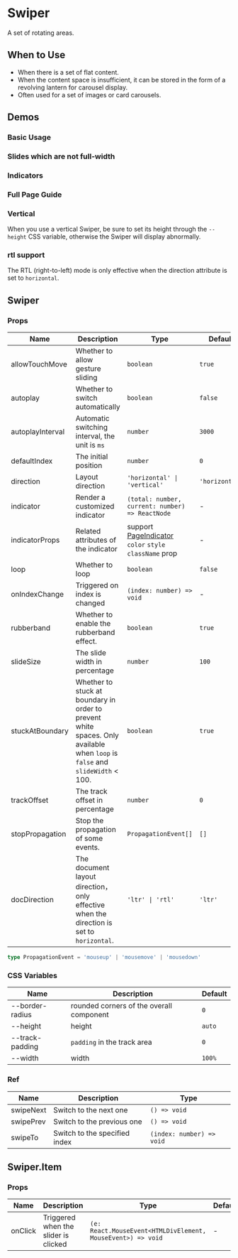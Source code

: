 # Swiper

A set of rotating areas.

## When to Use

- When there is a set of flat content.
- When the content space is insufficient, it can be stored in the form of a revolving lantern for carousel display.
- Often used for a set of images or card carousels.

## Demos

### Basic Usage

<code src="./demos/demo1.tsx"></code>

### Slides which are not full-width

<code src="./demos/demo4.tsx"></code>

### Indicators

<code src="./demos/demo2.tsx"></code>

### Full Page Guide

<code src="./demos/demo3.tsx"></code>

### Vertical

When you use a vertical Swiper, be sure to set its height through the `--height` CSS variable, otherwise the Swiper will display abnormally.

<code src="./demos/demo5.tsx"></code>

<code src="./demos/demo6.tsx" debug></code>

<code src="./demos/demo7.tsx" debug></code>

### rtl support

The RTL (right-to-left) mode is only effective when the direction attribute is set to `horizontal`. <code src="./demos/demo8.tsx"></code>

## Swiper

### Props

| Name | Description | Type | Default | Version |
| --- | --- | --- | --- | --- |
| allowTouchMove | Whether to allow gesture sliding | `boolean` | `true` |
| autoplay | Whether to switch automatically | `boolean` | `false` |
| autoplayInterval | Automatic switching interval, the unit is `ms` | `number` | `3000` |
| defaultIndex | The initial position | `number` | `0` |
| direction | Layout direction | `'horizontal' \| 'vertical'` | `'horizontal'` |
| indicator | Render a customized indicator | `(total: number, current: number) => ReactNode` | - |
| indicatorProps | Related attributes of the indicator | support [PageIndicator](/components/page-indicator) `color` `style` `className` prop | - |
| loop | Whether to loop | `boolean` | `false` |
| onIndexChange | Triggered on index is changed | `(index: number) => void` | - |
| rubberband | Whether to enable the rubberband effect. | `boolean` | `true` |
| slideSize | The slide width in percentage | `number` | `100` |
| stuckAtBoundary | Whether to stuck at boundary in order to prevent white spaces. Only available when `loop` is `false` and `slideWidth` < 100. | `boolean` | `true` |
| trackOffset | The track offset in percentage | `number` | `0` |
| stopPropagation | Stop the propagation of some events. | `PropagationEvent[]` | `[]` | 5.28.0 |
| docDirection | The document layout direction，only effective when the direction is set to `horizontal`. | `'ltr' \| 'rtl'` | `'ltr'` |

```ts
type PropagationEvent = 'mouseup' | 'mousemove' | 'mousedown'
```

### CSS Variables

| Name            | Description                              | Default |
| --------------- | ---------------------------------------- | ------- |
| --border-radius | rounded corners of the overall component | `0`     |
| --height        | height                                   | `auto`  |
| --track-padding | `padding` in the track area              | `0`     |
| --width         | width                                    | `100%`  |

### Ref

| Name      | Description                   | Type                      |
| --------- | ----------------------------- | ------------------------- |
| swipeNext | Switch to the next one        | `() => void`              |
| swipePrev | Switch to the previous one    | `() => void`              |
| swipeTo   | Switch to the specified index | `(index: number) => void` |

## Swiper.Item

### Props

| Name | Description | Type | Default |
| --- | --- | --- | --- |
| onClick | Triggered when the slider is clicked | `(e: React.MouseEvent<HTMLDivElement, MouseEvent>) => void` | - |
